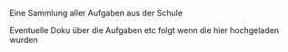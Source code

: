 Eine Sammlung aller Aufgaben aus der Schule

Eventuelle Doku über die Aufgaben etc folgt wenn die hier hochgeladen wurden
